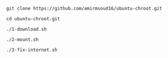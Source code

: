 ```
git clone https://github.com/amirmsoud16/ubuntu-chroot.git
```
```
cd ubuntu-chroot.git
```
```
./1-download.sh
```
```
./2-mount.sh
```
```
./3-fix-internet.sh
```
